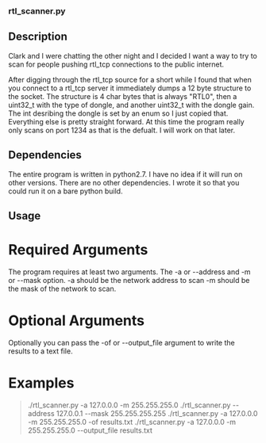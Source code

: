 ### rtl_scanner.py

## Description
Clark and I were chatting the other night and I decided I want a way to try to scan for people pushing rtl_tcp connections to the public internet. 

After digging through the rtl_tcp source for a short while I found that when you connect to a rtl_tcp server it immediately dumps a 12 byte structure to the socket.
The structure is 4 char bytes that is always "RTL0", then a uint32_t with the type of dongle, and another uint32_t with the dongle gain. The int desribing the dongle is set by an enum so I just copied that.
Everything else is pretty straight forward. At this time the program really only scans on port 1234 as that is the defualt. I will work on that later.

## Dependencies
The entire program is written in python2.7. I have no idea if it will run on other versions. There are no other dependencies. I wrote it so that you could run it on a bare python build.

## Usage
# Required Arguments
The program requires at least two arguments.
The -a or --address and -m or --mask option.
-a should be the network address to scan
-m should be the mask of the network to scan.

# Optional Arguments
Optionally you can pass the -of or --output_file argument to write the results to a text file.

# Examples
> ./rtl_scanner.py -a 127.0.0.0 -m 255.255.255.0
> ./rtl_scanner.py --address 127.0.0.1 --mask 255.255.255.255
> ./rtl_scanner.py -a 127.0.0.0 -m 255.255.255.0 -of results.txt
> ./rtl_scanner.py -a 127.0.0.0 -m 255.255.255.0 --output_file results.txt
